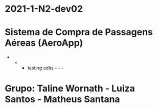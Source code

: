 # 2021-1-N2-dev02
# Sistema de Compra de Passagens Aéreas (AeroApp)
- - - testing edits - - -
# Grupo: Taline Wornath - Luiza  Santos - Matheus Santana
